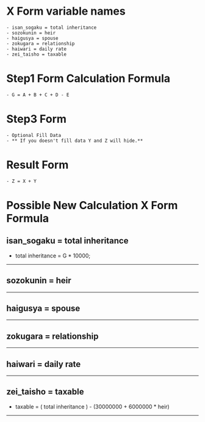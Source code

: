 # X Form variable names

```
- isan_sogaku = total inheritance
- sozokunin = heir
- haigusya = spouse
- zokugara = relationship
- haiwari = daily rate
- zei_taisho = taxable
```

# Step1 Form Calculation Formula

```
- G = A + B + C + D - E
```

# Step3 Form

```
- Optional Fill Data
- ** If you doesn't fill data Y and Z will hide.**
```

# Result Form

```
- Z = X + Y
```

# Possible New Calculation X Form Formula

## isan_sogaku = total inheritance

- total inheritance = G \* 10000;

---

## sozokunin = heir

---

## haigusya = spouse

---

## zokugara = relationship

---

## haiwari = daily rate

---

## zei_taisho = taxable

- taxable = ( total inheritance ) - (30000000 + 6000000 \* heir)

---
